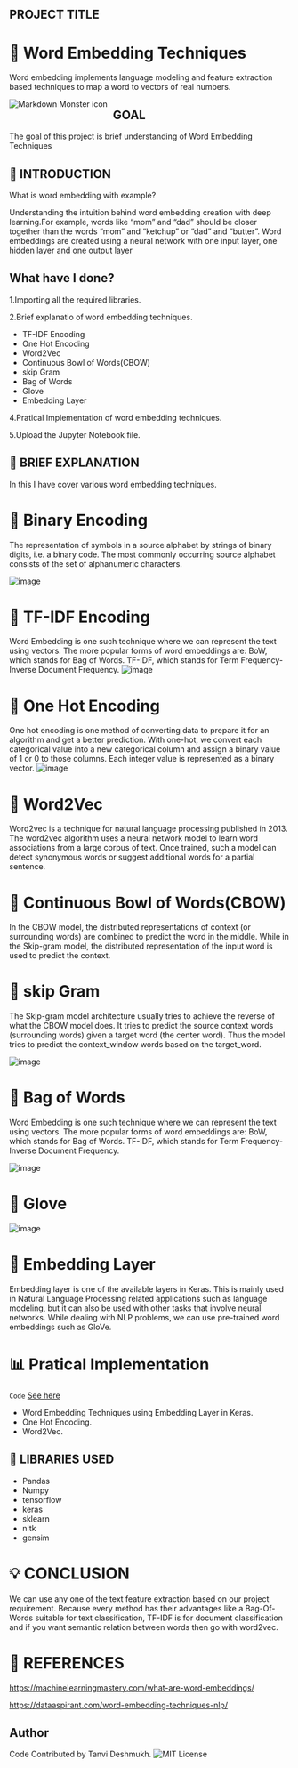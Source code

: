 ## PROJECT TITLE
# :dart: **Word Embedding Techniques**
Word embedding implements language modeling and feature extraction based techniques to map a word to vectors of real numbers.

<img src="https://cdn.analyticsvidhya.com/wp-content/uploads/2019/11/Word-Vectors.png"
     alt="Markdown Monster icon"
     style="float: left; margin-right: 10px;" />
  ## GOAL
The goal of this project is brief understanding of Word Embedding Techniques
     
##  :page_facing_up: INTRODUCTION
What is word embedding with example?

Understanding the intuition behind word embedding creation with deep learning.For example, words like “mom” and “dad” should be closer together than the words “mom” and “ketchup” or “dad” and “butter”. Word embeddings are created using a neural network with one input layer, one hidden layer and one output layer

## What have I done?

1.Importing all the required libraries.

2.Brief explanatio of word embedding techniques.
  * TF-IDF Encoding
  * One Hot Encoding
  * Word2Vec
  * Continuous Bowl of Words(CBOW)
  * skip Gram
  * Bag of Words
  * Glove
  * Embedding Layer
 
4.Pratical Implementation of word embedding techniques.

5.Upload  the Jupyter Notebook file.

## :page_facing_up:  **BRIEF EXPLANATION**
In this I have cover various word embedding techniques.


 # :pushpin: Binary Encoding
 
 
 The representation of symbols in a source alphabet by strings of binary digits, i.e. a binary code. The most commonly occurring source alphabet consists of the set of    alphanumeric characters.
 
 
 ![image](https://user-images.githubusercontent.com/70129990/137106374-944c8906-9922-4dd0-a306-3f086f376bf8.png)

 
 # :pushpin: TF-IDF Encoding
 
 
 Word Embedding is one such technique where we can represent the text using vectors. The more popular forms of word embeddings are: BoW, which stands for Bag of Words. TF-IDF, which stands for Term Frequency-Inverse Document Frequency.
 ![image](https://user-images.githubusercontent.com/70129990/137114847-4b9d28b7-f67f-4035-8b80-1bf272940f12.png)

 
 # :pushpin: One Hot Encoding
 
 
One hot encoding is one method of converting data to prepare it for an algorithm and get a better prediction. With one-hot, we convert each categorical value into a new categorical column and assign a binary value of 1 or 0 to those columns. Each integer value is represented as a binary vector.
 ![image](https://user-images.githubusercontent.com/70129990/137106524-97195f01-76b2-481a-9d51-c40538f7a7d8.png)

 
 # :pushpin: Word2Vec
 
 
  Word2vec is a technique for natural language processing published in 2013. The word2vec algorithm uses a neural network model to learn word associations from a large corpus of text. Once trained, such a model can detect synonymous words or suggest additional words for a partial sentence.
  
 # :pushpin: Continuous Bowl of Words(CBOW)
 
  In the CBOW model, the distributed representations of context (or surrounding words) are combined to predict the word in the middle. While in the Skip-gram model, the distributed representation of the input word is used to predict the context.
 # :pushpin: skip Gram
 
 
The Skip-gram model architecture usually tries to achieve the reverse of what the CBOW model does. It tries to predict the source context words (surrounding words) given a target word (the center word). Thus the model tries to predict the context_window words based on the target_word.

 ![image](https://user-images.githubusercontent.com/70129990/137114319-d76a8175-8baf-4a63-a0db-c5031b49ae44.png)

 # :pushpin: Bag of Words
 
 
 Word Embedding is one such technique where we can represent the text using vectors. The more popular forms of word embeddings are: BoW, which stands for Bag of Words. TF-IDF, which stands for Term Frequency-Inverse Document Frequency.
 
 ![image](https://user-images.githubusercontent.com/70129990/137116436-da8d441d-a888-459f-82d6-83e24e750546.png)

 
 # :pushpin: Glove
 
  ![image](https://user-images.githubusercontent.com/70129990/137114756-e506f4c0-743b-48ad-b033-7741fa8d6b10.png)

 # :pushpin: Embedding Layer
 
 
 Embedding layer is one of the available layers in Keras. This is mainly used in Natural Language Processing related applications such as language modeling, but it can also be used with other tasks that involve neural networks. While dealing with NLP problems, we can use pre-trained word embeddings such as GloVe.
 


# :bar_chart: **Pratical Implementation**

<code>Code</code> [See here](./word_embeddings.ipynb)
* Word Embedding Techniques using Embedding Layer in Keras.
* One Hot Encoding.
* Word2Vec.

 
## :key: LIBRARIES USED

* Pandas
* Numpy
* tensorflow
* keras
* sklearn
* nltk
* gensim

# :bulb:  CONCLUSION
We can use any one of the text feature extraction based on our project requirement. Because every method has their advantages  like a Bag-Of-Words suitable for text classification, TF-IDF is for document classification and if you want semantic relation between words then go with word2vec.


#  :thought_balloon: REFERENCES
https://machinelearningmastery.com/what-are-word-embeddings/

https://dataaspirant.com/word-embedding-techniques-nlp/













## Author
Code Contributed by Tanvi Deshmukh.
![MIT License](https://img.shields.io/badge/Made_With_Jupyter-2CA5E0?style=for-the-badge_Color=whit)

  
